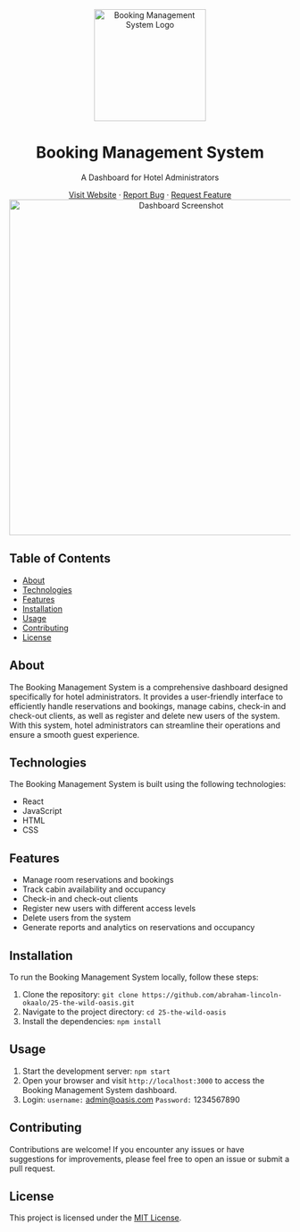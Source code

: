 <div align="center">
  <img src="https://github.com/abraham-lincoln-okaalo/25-the-wild-oasis/raw/master/public/logo.png" alt="Booking Management System Logo" width="200">
  <h1>Booking Management System</h1>
  <p>A Dashboard for Hotel Administrators</p>
  <a href="https://25-the-wild-oasis.vercel.app/">Visit Website</a>
  ·
  <a href="https://github.com/abraham-lincoln-okaalo/25-the-wild-oasis/issues">Report Bug</a>
  ·
  <a href="https://github.com/abraham-lincoln-okaalo/25-the-wild-oasis/issues">Request Feature</a>
</div>

<div align="center">
  <img src="https://github.com/abraham-lincoln-okaalo/25-the-wild-oasis/raw/master/public/screenshot.png" alt="Dashboard Screenshot" width="600">
</div>

## Table of Contents
- [About](#about)
- [Technologies](#technologies)
- [Features](#features)
- [Installation](#installation)
- [Usage](#usage)
- [Contributing](#contributing)
- [License](#license)

## About
The Booking Management System is a comprehensive dashboard designed specifically for hotel administrators. It provides a user-friendly interface to efficiently handle reservations and bookings, manage cabins, check-in and check-out clients, as well as register and delete new users of the system. With this system, hotel administrators can streamline their operations and ensure a smooth guest experience.

## Technologies
The Booking Management System is built using the following technologies:
- React
- JavaScript
- HTML
- CSS

## Features
- Manage room reservations and bookings
- Track cabin availability and occupancy
- Check-in and check-out clients
- Register new users with different access levels
- Delete users from the system
- Generate reports and analytics on reservations and occupancy

## Installation
To run the Booking Management System locally, follow these steps:
1. Clone the repository: `git clone https://github.com/abraham-lincoln-okaalo/25-the-wild-oasis.git`
2. Navigate to the project directory: `cd 25-the-wild-oasis`
3. Install the dependencies: `npm install`

## Usage
1. Start the development server: `npm start`
2. Open your browser and visit `http://localhost:3000` to access the Booking Management System dashboard.
3. Login: `username:` admin@oasis.com `Password:` 1234567890

## Contributing
Contributions are welcome! If you encounter any issues or have suggestions for improvements, please feel free to open an issue or submit a pull request.

## License
This project is licensed under the [MIT License](https://opensource.org/licenses/MIT).

